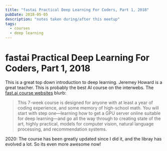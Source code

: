 ```yaml
---
title: "fastai Practical Deep Learning For Coders, Part 1, 2018"
pubDate: 2018-05-05
description: "notes taken during/after this meetup"
tags:
  - courses
  - deep learning
---
```


# fastai Practical Deep Learning For Coders, Part 1, 2018

This is a great top down introduction to deep learning. Jeremey Howard is a great teacher. This is probably the best AI course on the interwebs. The [fast.ai course websites](http://course.fast.ai/) blurb:

> This 7-week course is designed for anyone with at least a year of coding experience, and some memory of high-school math. You will start with step one—learning how to get a GPU server online suitable for deep learning—and go all the way through to creating state of the art, highly practical, models for computer vision, natural language processing, and recommendation systems.

2020: The course has been greatly updated since I did it, and the libray has evolved a lot. So its even more awesome now!
